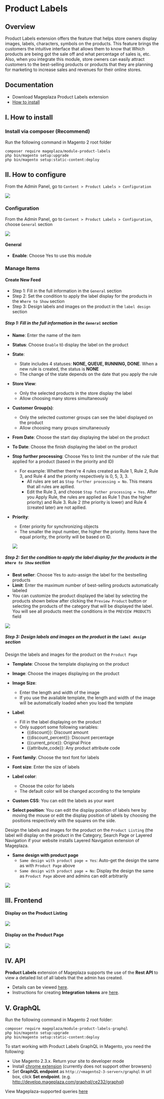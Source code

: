 # Product Labels
## Overview

Product Labels extension offers the feature that helps store owners display images, labels, characters, symbols on the products. This feature brings the customers the intuitive interface that allows them to know that Which products are being got the sale off and what percentage of sales is, etc. Also, when you integrate this module, store owners can easily attract customers to the best-selling products or products that they are planning for marketing to increase sales and revenues for their online stores.

## Documentation
- Download Mageplaza Product Labels extension
- [How to install](https://www.mageplaza.com/install-magento-2-extension/)

## I. How to install

### Install via composer (Recommend)

Run the following command in Magento 2 root folder
```
composer require mageplaza/module-product-labels
php bin/magento setup:upgrade
php bin/magento setup:static-content:deploy
```


## II. How to configure

From the Admin Panel, go to `Content > Product Labels > Configuration`

![](https://i.imgur.com/cnAlD7g.png)

### Configuration

From the Admin Panel, go to  `Content > Product Labels > Configuration`, choose `General` section

![](https://i.imgur.com/ljnXfOI.png)

#### General

* **Enable**: Choose Yes to use this module

### Manage Items
#### Create New Feed

- Step 1: Fill in the full information in the `General` section
- Step 2: Set the condition to apply the label display for the products in the `Where to Show` section
- Step 3: Design labels and images on the product in the `label design` section

##### Step 1: Fill in the full information in the `General` section

- **Name**: Enter the name of the item
- **Status**: Choose `Enable` tô display the label on the product
- **State**:
  - State includes 4 statuses: **NONE, QUEUE, RUNNING, DONE**. When a new rule is created, the status is **NONE**
  - The change of the state depends on the date that you apply the rule
  
- **Store View**:
  - Only the selected products in the store display the label
  - Allow choosing many stores simultaneously
  
- **Customer Group(s)**:
  - Only the selected customer groups can see the label displayed on the product
  - Allow choosing many groups simultaneously
  
- **From Date**: Choose the start day displaying the label on the product
- **To Date**: Choose the finish displaying the label on the product
- **Stop further processing**: Choose Yes to limit the number of the rule that applied for a product (based in the priority and ID)
  - For example: Whether there're 4 rules created as Rule 1, Rule 2, Rule 3, and Rule 4 and the priority respectively is 0, 5, 3, 3. 
    - All rules are set as `Stop further processing = No`. This means that all rules are apllied.
    - Edit the Rule 3, and choose `Stop futher processing = Yes`. After you Apply Rule, the rules are applied as Rule 1 (has the higher priority) and Rule 3. Rule 2 (the priority is lower) and Rule 4 (created later) are not apllied.
    
- **Priority**: 
  - Enter priority for synchronizing objects
  - The smaller the input number, the higher the priority. Items have the equal priority, the priority will be based on ID.
  
  ![](https://i.imgur.com/GvGlmfb.gif)
  
  
##### Step 2: Set the condition to apply the label display for the products in the `Where to Show` section

- **Best seller**: Choose Yes to auto-assign the label for the bestselling products
- **Limit**: Enter the maximum number of best-selling products automatically labeled
- You can customize the product displayed the label by selecting the products shown below after clicking the `Preview Product` button or selecting the products of the category that will be displayed the label. You will see all products meet the conditions in the `PREVIEW PRODUCTS` field

![](https://i.imgur.com/YO0HaD6.gif)

##### Step 3: Design labels and images on the product in the `label design` section

Design the labels and images for the product on the `Product Page`

- **Template**: Choose the template displaying on the product
- **Image**: Choose the images displaying on the product
- **Image Size**:
  - Enter the length and width of the image
  - If you use the available template, the length and width of the image will be automatically loaded when you load the template
  
- **Label**:
  - Fill in the label displaying on the product
  - Only support some following variables:
    - {{discount}}: Discount amount
    - {{discount_percent}}: Discount percentage
    - {{current_price}}: Original Price
    - {{attribute_code}}: Any product attribute code
    
- **Font family**: Choose the text font for labels
- **Font size**: Enter the size of labels
- **Label color**:
  - Choose the color for labels
  - The default color will be changed according to the template
  
- **Custom CSS**: You can edit the labels as your want
- **Select position**: You can edit the display position of labels here by moving the mouse or edit the display position of labels by choosing the positions respectively with the squares on the side.
  
Design the labels and images for the product on the `Product Listing` (the label will display on the product in the Category, Search Page or Layered Navigation if your website installs Layered Navigation extension of Mageplaza.

  - **Same design with product page**
    - `Same design with product page = Yes`: Auto-get the design the same as with `Product Page` above
    - `Same design with product page = No`: Display the design the same as `Product Page` above and admins can edit arbitrarily
    
![](https://i.imgur.com/184QCG2.gif)     
    
## III. Frontend
#### Display on the Product Listing

![](https://i.imgur.com/1QmoqfC.png)

#### Display on the Product Page

![](https://i.imgur.com/gEOG0Tz.png)


## IV. API

**Product Labels** extension of Mageplaza supports the use of the **Rest API** to view a detailed list of all labels that the admin has created.

- Details can be viewed [here](https://documenter.getpostman.com/view/10589000/SzYXWeLf?version=latest).
- Instructions for creating **Integration tokens** are [here](https://devdocs.magento.com/guides/v2.3/get-started/authentication/gs-authentication-token.html).

## V. GraphQL

Run the following command in Magento 2 root folder:

```
composer require mageplaza/module-product-labels-graphql
php bin/magento setup:upgrade
php bin/magento setup:static-content:deploy
```

To start working with Product Labels GraphQL in Magento, you need the following:

- Use Magento 2.3.x. Return your site to developer mode
- Install [chrome extension](https://chrome.google.com/webstore/detail/chromeiql/fkkiamalmpiidkljmicmjfbieiclmeij?hl=en) (currently does not support other browsers)
- Set **GraphQL endpoint** as `http://<magento2-3-server>/graphql` in url box, click **Set endpoint**. (e.g. http://develop.mageplaza.com/graphql/ce232/graphql)

View Mageplaza-supported queries [here](https://documenter.getpostman.com/view/10589000/SzYXVygT?version=latest)







